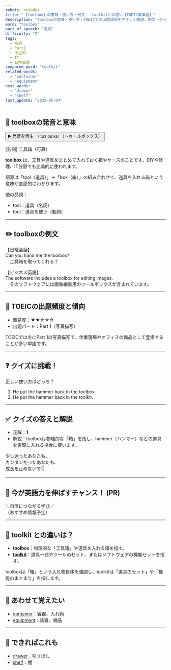 ```yaml
---
robots: noindex
title: "【toolbox】の意味・使い方・例文 ― toolkitとの違い【TOEIC英単語】"
description: "toolboxの意味・使い方・TOEICでの出題傾向をやさしく解説。例文・クイズ付きでtoolkitとの違いもわかりやすく学べます。"
word: "toolbox"
part_of_speech: "名詞"
difficulty: "2"
tags:
  - 名詞
  - Part1
  - 中立的
  - IT
  - 日常会話
compared_word: "toolkit"
related_words:
  - "container"
  - "equipment"
next_words:
  - "drawer"
  - "shelf"
last_update: "2025-05-04"
---
```


## 🔰 toolboxの発音と意味

<button class="play-audio" onclick="playTTS('toolbox')">
  <span class="play-audio-main">
    ▶️ 発音を再生　/ˈtuːlˌbɑːks/
  </span>
  <span class="play-audio-sub">
    （トゥールボックス）
  </span>
</button>

[名詞] 工具箱（可算）

**toolbox** は、工具や道具をまとめて入れておく箱やケースのことです。DIYや修理、IT分野でも比喩的に使われます。

語源は「tool（道具）」＋「box（箱）」の組み合わせで、道具を入れる箱という意味が直感的にわかります。

他の品詞：  
- tool：道具（名詞）
- tool：道具を使う（動詞）

---

## ✏️ toolboxの例文

【日常会話】  
Can you hand me the toolbox?  
　工具箱を取ってくれる？

【ビジネス英語】  
The software includes a toolbox for editing images.  
　そのソフトウェアには画像編集用のツールボックスが含まれています。

---

## 🎯 TOEICの出題頻度と傾向

- 難易度：★★☆☆☆
- 出題パート：Part 1（写真描写）

TOEICでは主にPart 1の写真描写で、作業現場やオフィスの備品として登場することが多い単語です。

---

## ❓ クイズに挑戦！

正しい使い方はどっち？

1. He put the hammer back in the toolbox.  
2. He put the hammer back in the toolkit.

---

## ✅ クイズの答えと解説

- 正解：**1**
- 解説：toolboxは物理的な「箱」を指し、hammer（ハンマー）などの道具を実際に入れる場合に使います。

少し迷ったあなたも、  
カンタンだったあなたも、  
成長を止めないで👇️

---

## 🚀 今が英語力を伸ばすチャンス！ (PR)

<div class="info-center">
＼自信につながる学び／<br>  
（おすすめ情報予定）
</div>

---

## 🤔  toolkit との違いは？

- **toolbox**：物理的な「工具箱」や道具を入れる箱を指す。
- **[toolkit](/toolkit)**：道具一式やツールのセット、またはソフトウェアの機能セットを指す。

toolboxは「箱」という入れ物自体を強調し、toolkitは「道具のセット」や「機能のまとまり」を指します。

---

## 🧩 あわせて覚えたい

- [container](/container)：容器、入れ物
- [equipment](/equipment)：装置、備品

---

## 📖 できればこれも

- [drawer](/drawer)：引き出し
- [shelf](/shelf)：棚

<!-- cvid: aid22_bid18 -->
